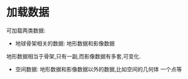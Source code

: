 # 加载数据

可加载两类数据:

- 地球骨架相关的数据: 地形数据和影像数据

地形数据相当于骨架,只有一副,而影像数据有多套,可变化.

- 空间数据: 地形数据和影像数据以外的数据,比如空间的几何体 一个点等
